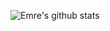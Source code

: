 ![Emre's github stats](https://github-readme-stats.vercel.app/api?username=emrecakmak&show_icons=true&theme=dracula)


